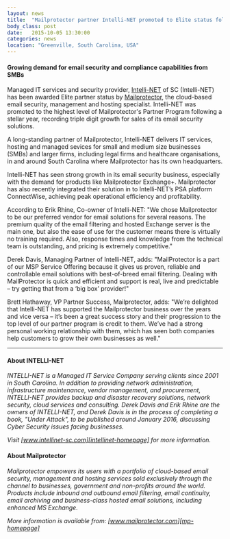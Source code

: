 ```yaml
---
layout: news
title:  "Mailprotector partner Intelli-NET promoted to Elite status following triple digit growth in 12 months"
body_class: post
date:   2015-10-05 13:30:00
categories: news
location: "Greenville, South Carolina, USA"
---
```


#### Growing demand for email security and compliance capabilities from SMBs

Managed IT services and security provider, [Intelli-NET][intellinet-homepage] of SC (Intelli-NET) has been awarded Elite partner status by [Mailprotector][mp-homepage], the cloud-based email security, management and hosting specialist. Intelli-NET was promoted to the highest level of Mailprotector's Partner Program following a stellar year, recording triple digit growth for sales of its email security solutions.

A long-standing partner of Mailprotector, Intelli-NET delivers IT services, hosting and managed sevices for small and medium size businesses (SMBs) and larger firms, including legal firms and healthcare organisations, in and around South Carolina where Mailprotector has its own headquarters.  

Intelli-NET has seen strong growth in its email security business, especially with the demand for products like Mailprotector Exchange+. Mailprotector has also recently integrated their solution in to Intelli-NET’s PSA platform ConnectWise, achieving peak operational efficiency and profitability.

According to Erik Rhine, Co-owner of Intelli-NET: "We chose Mailprotector to be our preferred vendor for email solutions for several reasons. The premium quality of the email filtering and hosted Exchange server is the main one, but also the ease of use for the customer means there is virtually no training required. Also, response times and knowledge from the technical team is outstanding, and pricing is extremely competitive."

Derek Davis, Managing Partner of Intelli-NET, adds: "MailProtector is a part of our MSP Service Offering because it gives us proven, reliable and controllable email solutions with best-of-breed email filtering. Dealing with MailProtector is quick and efficient and support is real, live and predictable – try getting that from a ‘big box’ provider!"

Brett Hathaway, VP Partner Success, Mailprotector, adds: "We’re delighted that Intelli-NET has supported the Mailprotector business over the years and vice versa – it’s been a great success story and their progression to the top level of our partner program is credit to them. We’ve had a strong personal working relationship with them, which has seen both companies help customers to grow their own businesses as well."

***

#### About INTELLI-NET
*INTELLI-NET is a Managed IT Service Company serving clients since 2001 in South Carolina.  In addition to providing network administration, infrastructure maintenance, vendor management, and procurement, INTELLI-NET provides backup and disaster recovery solutions, network security, cloud services and consulting.  Derek Davis and Erik Rhine are the owners of INTELLI-NET, and Derek Davis is in the process of completing a book, "Under Attack", to be published around January 2016, discussing Cyber Security issues facing businesses.*

*Visit [www.intellinet-sc.com][intellinet-homepage] for more information.*

#### About Mailprotector
*Mailprotector empowers its users with a portfolio of cloud-based email security, management and hosting services sold exclusively through the channel to businesses, government and non-profits around the world. Products include inbound and outbound email filtering, email continuity, email archiving and business-class hosted email solutions, including enhanced MS Exchange.*

*More information is available from:  [www.mailprotector.com][mp-homepage]*


[intellinet-homepage]: http://www.intellinet-sc.com
[mp-homepage]: http://www.mailprotector.com



